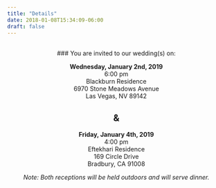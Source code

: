 ```yaml
---
title: "Details"
date: 2018-01-08T15:34:09-06:00
draft: false
---
```

<br>
<center>
### You are invited to our wedding(s) on: 

<b> Wednesday, January 2nd, 2019 </b></br>
6:00 pm </br>
Blackburn Residence </br>
6970 Stone Meadows Avenue </br>
Las Vegas, NV 89142 </br>

## &amp;

<b> Friday, January 4th, 2019 </b></br>
4:00 pm </br>
Eftekhari Residence </br>
169 Circle Drive </br>
Bradbury, CA 91008 </br>

*Note: Both receptions will be held outdoors and will serve dinner.*

</center>
